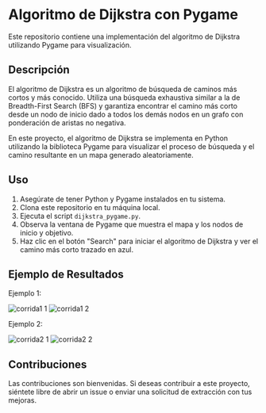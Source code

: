 # Algoritmo de Dijkstra con Pygame

Este repositorio contiene una implementación del algoritmo de Dijkstra utilizando Pygame para visualización.

## Descripción

El algoritmo de Dijkstra es un algoritmo de búsqueda de caminos más cortos y más conocido. Utiliza una búsqueda exhaustiva similar a la de Breadth-First Search (BFS) y garantiza encontrar el camino más corto desde un nodo de inicio dado a todos los demás nodos en un grafo con ponderación de aristas no negativa.

En este proyecto, el algoritmo de Dijkstra se implementa en Python utilizando la biblioteca Pygame para visualizar el proceso de búsqueda y el camino resultante en un mapa generado aleatoriamente.

## Uso

1. Asegúrate de tener Python y Pygame instalados en tu sistema.
2. Clona este repositorio en tu máquina local.
3. Ejecuta el script `dijkstra_pygame.py`.
4. Observa la ventana de Pygame que muestra el mapa y los nodos de inicio y objetivo.
5. Haz clic en el botón "Search" para iniciar el algoritmo de Dijkstra y ver el camino más corto trazado en azul.

## Ejemplo de Resultados

Ejemplo 1:

![corrida1 1](https://github.com/LuisRosado/Dijkstra/assets/140114139/04348755-43d4-4027-8653-b428733f27bf)
![corrida1 2](https://github.com/LuisRosado/Dijkstra/assets/140114139/7b82e8bf-6b66-4566-aee8-7e93ed7cfc02)

Ejemplo 2:

![corrida2 1](https://github.com/LuisRosado/Dijkstra/assets/140114139/48100287-2d3f-4310-8c40-be086a6e3c32)
![corrida2 2](https://github.com/LuisRosado/Dijkstra/assets/140114139/80e69e12-d43b-45b9-a883-b106c9c74381)


## Contribuciones

Las contribuciones son bienvenidas. Si deseas contribuir a este proyecto, siéntete libre de abrir un issue o enviar una solicitud de extracción con tus mejoras.
